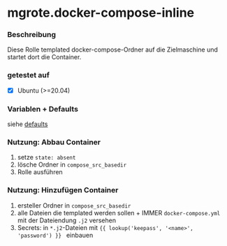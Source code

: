 # mgrote.docker-compose-inline

### Beschreibung

Diese Rolle templated docker-compose-Ordner auf die Zielmaschine und startet dort die Container.

### getestet auf

- [X] Ubuntu (>=20.04)

### Variablen + Defaults

siehe [defaults](./defaults/main.yml)

### Nutzung: Abbau Container

1. setze `state: absent`
1. lösche Ordner in `compose_src_basedir`
2. Rolle ausführen


### Nutzung: Hinzufügen Container

1. ersteller Ordner in `compose_src_basedir`
1. alle Dateien die templated werden sollen + IMMER `docker-compose.yml` mit der Dateiendung `.j2` versehen
1. Secrets: in `*.j2`-Dateien mit `{{ lookup('keepass', '<name>', 'password') }}
` einbauen
